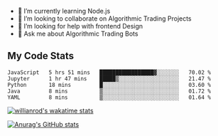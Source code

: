 
- 🌱 I’m currently learning Node.js
- 👯 I’m looking to collaborate on Algorithmic Trading Projects
- 🤔 I’m looking for help with frontend Design
- 💬 Ask me about Algorithmic Trading Bots 

## My Code Stats

<!--START_SECTION:waka-->

```text
JavaScript   5 hrs 51 mins   █████████████████▓░░░░░░░   70.02 %
Jupyter      1 hr 47 mins    █████▒░░░░░░░░░░░░░░░░░░░   21.47 %
Python       18 mins         █░░░░░░░░░░░░░░░░░░░░░░░░   03.60 %
Java         8 mins          ▒░░░░░░░░░░░░░░░░░░░░░░░░   01.72 %
YAML         8 mins          ▒░░░░░░░░░░░░░░░░░░░░░░░░   01.64 %
```

<!--END_SECTION:waka-->

[![willianrod's wakatime stats](https://github-readme-stats.vercel.app/api/wakatime?username=holdandup&layout=compact&theme=react&custom_title=Wakatime%20All%20Time%20Stats&langs_count=8)](https://github.com/anuraghazra/github-readme-stats)

[![Anurag's GitHub stats](https://github-readme-stats.vercel.app/api?username=Kevinbarrero)](https://github.com/anuraghazra/github-readme-stats)




